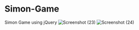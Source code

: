 # Simon-Game
Simon Game using jQuery
![Screenshot (23)](https://user-images.githubusercontent.com/60638503/99887174-1bd38500-2c68-11eb-856e-ec80de3e85d5.png)
![Screenshot (24)](https://user-images.githubusercontent.com/60638503/99887177-1fffa280-2c68-11eb-8ff9-43e73ac0d369.png)
